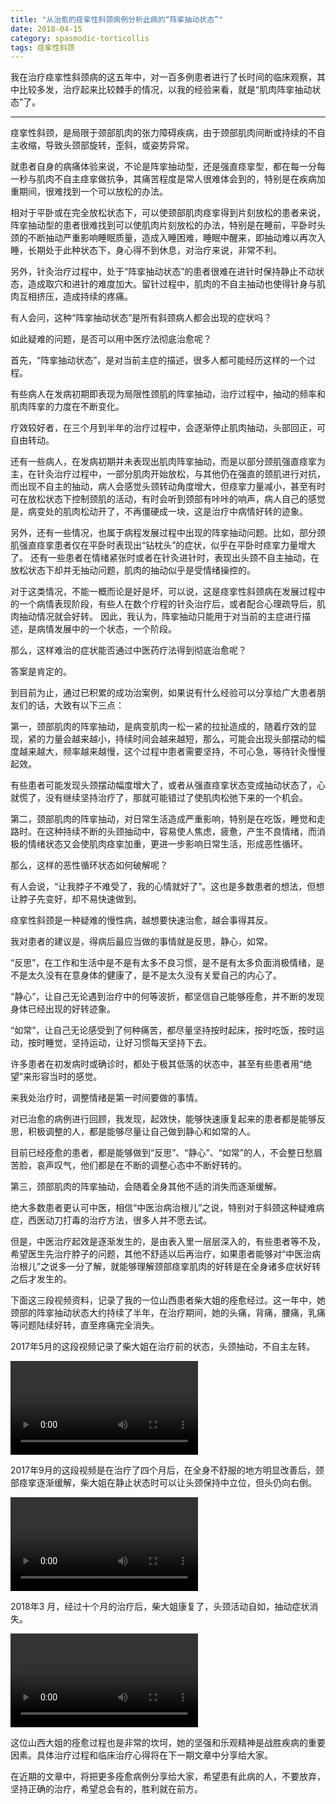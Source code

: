 ```yaml
---
title: "从治愈的痉挛性斜颈病例分析此病的“阵挛抽动状态”"
date: 2018-04-15
category: spasmodic-torticollis
tags: 痉挛性斜颈
---
```


我在治疗痉挛性斜颈病的这五年中，对一百多例患者进行了长时间的临床观察，其中比较多发，治疗起来比较棘手的情况，以我的经验来看，就是“肌肉阵挛抽动状态”了。

***

痉挛性斜颈，是局限于颈部肌肉的张力障碍疾病，由于颈部肌肉间断或持续的不自主收缩，导致头颈部旋转，歪斜，或姿势异常。

就患者自身的病痛体验来说，不论是阵挛抽动型，还是强直痉挛型，都在每一分每一秒与肌肉不自主痉挛做抗争，其痛苦程度是常人很难体会到的，特别是在疾病加重期间，很难找到一个可以放松的办法。

相对于平卧或在完全放松状态下，可以使颈部肌肉痉挛得到片刻放松的患者来说，阵挛抽动型的患者很难找到可以使肌肉片刻放松的办法，特别是在睡前，平卧时头颈的不断抽动严重影响睡眠质量，造成入睡困难，睡眠中醒来，即抽动难以再次入睡，长期处于此种状态下，身心得不到休息，对治疗来说，非常不利。

另外，针灸治疗过程中，处于“阵挛抽动状态”的患者很难在进针时保持静止不动状态，造成取穴和进针的难度加大。留针过程中，肌肉的不自主抽动也使得针身与肌肉互相挤压，造成持续的疼痛。

有人会问，这种“阵挛抽动状态”是所有斜颈病人都会出现的症状吗？

如此疑难的问题，是否可以用中医疗法彻底治愈呢？

首先，“阵挛抽动状态”，是对当前主症的描述，很多人都可能经历这样的一个过程。

有些病人在发病初期即表现为局限性颈肌的阵挛抽动，治疗过程中，抽动的频率和肌肉阵挛的力度在不断变化。

疗效较好者，在三个月到半年的治疗过程中，会逐渐停止肌肉抽动，头部回正，可自由转动。

还有一些病人，在发病初期并未表现出肌肉阵挛抽动，而是以部分颈肌强直痉挛为主，在针灸治疗过程中，一部分肌肉开始放松，与其他仍在强直的颈肌进行对抗，而出现不自主的抽动，病人会感觉头颈转动角度增大，但痉挛力量减小，甚至有时可在放松状态下控制颈肌的活动，有时会听到颈部有咔咔的响声，病人自己的感觉是，病变处的肌肉松动开了，不再僵硬成一块，这是治疗中病情好转的迹象。

另外，还有一些情况，也属于病程发展过程中出现的阵挛抽动问题。比如，部分颈肌强直痉挛患者仅在平卧时表现出“钻枕头”的症状，似乎在平卧时痉挛力量增大了。
还有一些患者在情绪紧张时或者在针灸进针时，表现出头颈不自主抽动，在放松状态下却并无抽动问题，肌肉的抽动似乎是受情绪操控的。

对于这类情况，不能一概而论是好是坏，可以说，这是痉挛性斜颈病在发展过程中的一个病情表现阶段，有些人在数个疗程的针灸治疗后，或者配合心理疏导后，肌肉抽动情况就会好转。
因此，我认为，阵挛抽动只能用于对当前的主症进行描述，是病情发展中的一个状态，一个阶段。

那么，这样难治的症状能否通过中医药疗法得到彻底治愈呢？

答案是肯定的。

到目前为止，通过已积累的成功治案例，如果说有什么经验可以分享给广大患者朋友们的话，大致有以下三点：

第一，颈部肌肉的阵挛抽动，是病变肌肉一松一紧的拉扯造成的，随着疗效的显现，紧的力量会越来越小，持续时间会越来越短，那么，可能会出现头部摆动的幅度越来越大，频率越来越慢，这个过程中患者需要坚持，不可心急，等待针灸慢慢起效。

有些患者可能发现头颈摆动幅度增大了，或者从强直痉挛状态变成抽动状态了，心就慌了，没有继续坚持治疗了，那就可能错过了使肌肉松弛下来的一个机会。

第二，颈部肌肉的阵挛抽动，对日常生活造成严重影响，特别是在吃饭，睡觉和走路时。在这种持续不断的头颈抽动中，容易使人焦虑，疲惫，产生不良情绪，而消极的情绪状态又会使肌肉痉挛加重，更进一步影响日常生活，形成恶性循环。

那么，这样的恶性循环状态如何破解呢？

有人会说，“让我脖子不难受了，我的心情就好了”。这也是多数患者的想法，但想让脖子先变好，却不易快速做到。

痉挛性斜颈是一种疑难的慢性病，越想要快速治愈，越会事得其反。

我对患者的建议是，得病后最应当做的事情就是反思，静心，如常。

“反思”，在工作和生活中是不是有太多不良习惯，是不是有太多负面消极情绪，是不是太久没有在意身体的健康了，是不是太久没有关爱自己的内心了。

“静心”，让自己无论遇到治疗中的何等波折，都坚信自己能够痊愈，并不断的发现身体已经出现的好转迹象。

“如常”，让自己无论感受到了何种痛苦，都尽量坚持按时起床，按时吃饭，按时运动，按时睡觉，坚持运动，让好习惯每天坚持下去。

许多患者在初发病时或确诊时，都处于极其低落的状态中，甚至有些患者用“绝望”来形容当时的感觉。

来我处治疗时，调整情绪是第一时间要做的事情。

对已治愈的病例进行回顾，我发现，起效快，能够快速康复起来的患者都是能够反思，积极调整的人，都是能够尽量让自己做到静心和如常的人。

目前已经痊愈的患者，都是能够做到“反思”、“静心”、“如常”的人，不会整日愁眉苦脸，哀声叹气，他们都是在不断的调整心态中不断好转的。

第三，颈部肌肉的阵挛抽动，会随着全身其他不适的消失而逐渐缓解。

绝大多数患者更认可中医，相信“中医治病治根儿”之说，特别对于斜颈这种疑难病症，西医动刀打毒的治疗方法，很多人并不愿去试。

但是，中医治疗起效是逐渐发生的，是由表入里一层层深入的，有些患者等不及，希望医生先治疗脖子的问题，其他不舒适以后再治疗，如果患者能够对“中医治病治根儿”之说多一分了解，就能够理解颈部痉挛肌肉的好转是在全身诸多症状好转之后才发生的。

下面这三段视频资料，记录了我的一位山西患者柴大姐的痊愈经过。这一年中，她颈部的阵挛抽动状态大约持续了半年，在治疗期间，她的头痛，背痛，腰痛，乳痛等问题陆续好转，直至疼痛完全消失。

2017年5月的这段视频记录了柴大姐在治疗前的状态，头颈抽动，不自主左转。

<video controls>
  <source src="/media/video/2018/04/15-01.mp4" type="video/mp4">
  I'm sorry; your browser doesn't support HTML5 video in WebM with VP8/VP9 or MP4 with H.264.
</video>

2017年9月的这段视频是在治疗了四个月后，在全身不舒服的地方明显改善后，颈部痉挛逐渐缓解，柴大姐在静止状态时可以让头颈保持中立位，但头仍向右倒。

<video controls>
  <source src="/media/video/2018/04/15-02.mp4" type="video/mp4">
  I'm sorry; your browser doesn't support HTML5 video in WebM with VP8/VP9 or MP4 with H.264.
</video>

2018年3 月，经过十个月的治疗后，柴大姐康复了，头颈活动自如，抽动症状消失。

<video controls>
  <source src="/media/video/2018/04/15-03.mp4" type="video/mp4">
  I'm sorry; your browser doesn't support HTML5 video in WebM with VP8/VP9 or MP4 with H.264.
</video>

这位山西大姐的痊愈过程也是非常的坎坷，她的坚强和乐观精神是战胜疾病的重要因素。具体治疗过程和临床治疗心得将在下一期文章中分享给大家。

在近期的文章中，将把更多痊愈病例分享给大家，希望患有此病的人，不要放弃，坚持正确的治疗，希望总会有的，胜利就在前方。

